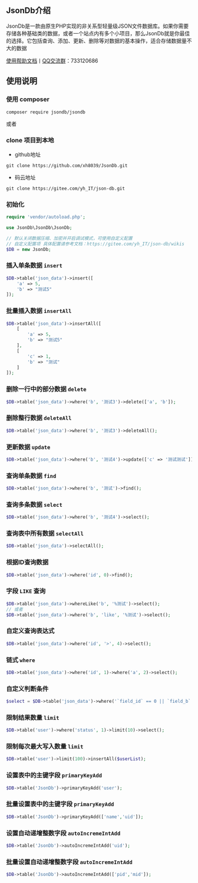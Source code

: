 ## JsonDb介绍
JsonDb是一款由原生PHP实现的非关系型轻量级JSON文件数据库。如果你需要存储各种基础类的数据，或者一个站点内有多个小项目，那么JsonDb就是你最佳的选择。它包括查询、添加、更新、删除等对数据的基本操作，适合存储数据量不大的数据

[使用帮助文档](https://gitee.com/yh_IT/json-db/wikis/pages)丨[QQ交流群](https://jq.qq.com/?_wv=1027&k=k8ryssaa)：733120686

## 使用说明

### 使用 composer
```shell
composer require jsondb/jsondb
```
或者
### clone 项目到本地
- github地址
```shell
git clone https://github.com/xh8039/JsonDb.git
```
- 码云地址
```shell
git clone https://gitee.com/yh_IT/json-db.git
```

### 初始化
```php
require 'vendor/autoload.php';

use JsonDb\JsonDb\JsonDb;

// 默认关闭数据压缩、加密并开启调试模式，可使用自定义配置
// 自定义配置项 具体配置请参考文档：https://gitee.com/yh_IT/json-db/wikis
$DB = new JsonDb;
```

### 插入单条数据 `insert`
```php
$DB->table('json_data')->insert([
	'a' => 5,
	'b' => "测试5"
]);
```

### 批量插入数据 `insertAll`
```php
$DB->table('json_data')->insertAll([
	[
		'a' => 5,
		'b' => "测试5"
	],
	[
		'c' => 1,
		'b' => "测试"
	]
]);
```

### 删除一行中的部分数据 `delete`
```php
$DB->table('json_data')->where('b', '测试3')->delete(['a', 'b']);
```

### 删除整行数据 `deleteAll`
```php
$DB->table('json_data')->where('b', '测试3')->deleteAll();
```

### 更新数据 `update`
```php
$DB->table('json_data')->where('b', '测试4')->update(['c' => '测试测试']);
```

### 查询单条数据 `find`
```php
$DB->table('json_data')->where('b', '测试')->find();
```

### 查询多条数据 `select`
```php
$DB->table('json_data')->where('b', '测试4')->select();
```

### 查询表中所有数据 `selectAll`
```php
$DB->table('json_data')->selectAll();
```

### 根据ID查询数据
```php
$DB->table('json_data')->where('id', 0)->find();
```

### 字段 `LIKE` 查询
```php
$DB->table('json_data')->whereLike('b', '%测试')->select();
// 或者
$DB->table('json_data')->where('b', 'like', '%测试')->select();
```

### 自定义查询表达式
```php
$DB->table('json_data')->where('id', '>', 4)->select();
```

### 链式 `where`
```php
$DB->table('json_data')->where('id', 1)->where('a', 2)->select();
```

### 自定义判断条件
```php
$select = $DB->table('json_data')->where('`field_id` == 0 || `field_b` == `测试4`')->select();
```

### 限制结果数量 `limit`
```php
$DB->table('user')->where('status', 1)->limit(10)->select();
```

### 限制每次最大写入数量 `limit`
```php
$DB->table('user')->limit(100)->insertAll($userList);
```

### 设置表中的主键字段 `primaryKeyAdd`
```php
$DB->table('JsonDb')->primaryKeyAdd('user');
```

### 批量设置表中的主键字段 `primaryKeyAdd`
```php
$DB->table('JsonDb')->primaryKeyAdd(['name','uid']);
```

### 设置自动递增整数字段 `autoIncremeIntAdd`
```php
$DB->table('JsonDb')->autoIncremeIntAdd('uid');
```

### 批量设置自动递增整数字段 `autoIncremeIntAdd`
```php
$DB->table('JsonDb')->autoIncremeIntAdd(['pid','mid']);
```